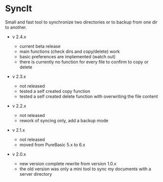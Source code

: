 # SyncIt
Small and fast tool to synchronize two directories or to backup from one dir to another.

* v 2.4.x
  - current beta release
  - main functions (check dirs and copy/delete) work
  - basic preferences are implemented (watch out)
  - there is currently no function for every file to confirm to copy or delete

* v 2.3.x
  - not released
  - tested a self created copy function
  - tested a self created delete function with overwriting the file content
 
* v 2.2.x
  - not released
  - rework of syncing only, add a backup mode
 
* v 2.1.x
  - not released
  - moved from PureBasic 5.x to 6.x
 
* v 2.0.x
  - new version complete rewrite from version 1.0.x
  - the old version was only a mini tool to sync my documents with a server directory


